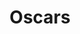 ---
title: Oscars
crosslinks:
- videos
- The_Donald
- explainlikeimfive
- MemeEconomy
- ACEstream
- pics
- movies
- TheOscarsTroll2017
- livven
- thedonald
- moviescirclejerk
- AliensAmongUs
- CUNT
---